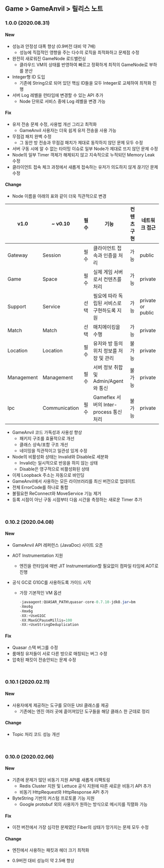 ## Game > GameAnvil > 릴리스 노트



### 1.0.0 (2020.08.31)

#### New

* 성능과 안정성 대폭 향상 (0.9버전 대비 약 7배)
  * 성능에 직접적인 영향을 주는 다수의 로직을 최적화하고 문제점 수정
* 완전히 새로워진 GameNode 로드밸런싱
  * 클라우드 VM의 상태를 반영하여 빠르고 정확하게 최적의 GameNode로 부하를 분산
* Integer형 ID 도입
  * 기존에 String으로 되어 있던 핵심 ID들을 모두 Integer로 교체하여 최적화 진행
* 서버 Log 레벨을 런타임에 변경할 수 있는 API 추가
  * Node 단위로 서비스 중에 Log 레벨을 변경 가능

#### Fix

* 유저 전송 문제 수정, 사용법 개선 그리고 최적화
  * GameAnvil 사용자는 더욱 쉽게 유저 전송을 사용 가능
* 무점검 패치 완벽 수정
  * 그 동안 방 전송과 무점검 패치가 제대로 동작하지 않던 문제 모두 수정
* 서버 구동 시에 알 수 없는 타이밍 이슈로 일부 Node가 제대로 뜨지 않던 문제 수정
* Node의 일부 Timer 객체가 해제되지 않고 지속적으로 누적되던 Memory Leak 수정
* 클라이언트 접속 체크 과정에서 새롭게 접속하는 유저가 의도하지 않게 끊기던 문제 수정

#### Change

* Node 이름을 아래의 표와 같이 더욱 직관적으로 변경

| v1.0       | ~ v0.10       | 필수 | 기능                                        | 컨텐츠 구현 | 네트워크 접근     |
| ---------- | ------------- | ---- | ------------------------------------------- | ----------- | ----------------- |
| Gateway    | Session       | 필수 | 클라이언트 접속과 인증을 처리               | 가능        | public            |
| Game       | Space         | 필수 | 실제 게임 서버로서 컨텐츠를 처리            | 가능        | private           |
| Support    | Service       | 선택 | 필요에 따라 독립된 서비스로 구현하도록 지원 | 가능        | private or public |
| Match      | Match         | 선택 | 매치메이킹을 수행                           | 가능        | private           |
| Location   | Location      | 필수 | 유저와 방 등의 위치 정보를 저장 및 관리     | 불가능      | private           |
| Management | Management    | 필수 | 서버 정보 취합 및 Admin/Agent와 통신        | 불가능      | private           |
| Ipc        | Communication | 필수 | Gameflex 서버의 Inter-process 통신 처리     | 불가능      | private           |

* GameAnvil 코드 가독성과 사용성 향상
  * 패키지 구조를 효율적으로 개선
  * 클래스 상속/포함 구조 개선
  * 네이밍을 직관적이고 일관성 있게 수정
* Node의 비활성화 상태는 Invalid와 Disable로 세분화
  * Invalid는 일시적으로 반응을 하지 않는 상태
  * Disable은 영구적으로 비활성화된 상태
* 이제 Loopback 주소는 자동으로 바인딩
* GameAnvil에서 사용하는 모든 라이브러리를 최신 버전으로 업데이트
* 전체 ErrorCode를 하나로 통합
* 불필요한 ReConnect와 MoveService 기능 제거
* 등록 시점이 아닌 구동 시점부터 다음 시간을 측정하는 새로운 Timer 추가

<br>

### 0.10.2 (2020.04.08)

#### New

* GameAnvil API 레퍼런스 (JavaDoc) 사이트 오픈

* AOT Instrumentation 지원

  * 엔진을 런타임에 매번 JIT Instrumentation할 필요없이 컴파일 타임에 AOT로 진행

* 공식 GC로 G1GC를 사용하도록 가이드 시작

  * 가장 기본적인 VM 옵션

    ```java
    -javaagent:QUASAR_PATH\quasar-core-0.7.10-jdk8.jar=bm
    -Xms6g
    -Xmx6g
    -XX:+UseG1GC
    -XX:MaxGCPauseMillis=100
    -XX:+UseStringDeduplication
    ```

    

#### Fix

* Quasar 스택 버그를 수정
* 룸매칭 유저들이 서로 다른 방으로 매칭되는 버그 수정
* 압축된 패킷이 전송안되는 문제 수정

<br>

### 0.10.1 (2020.02.11)

#### New

* 사용자에게 제공하는 도구를 모아둔 Util 클래스를 제공
  * 기존에는 엔진 여러 곳에 흩어져있던 도구들을 해당 클래스 한 군데로 정리

#### Change

* Topic 처리 코드 성능 개선

<br>

### 0.10.0 (2020.02.06)

#### New

* 기존에 문제가 많던 비동기 지원 API를 새롭게 리팩토링
  * Redis Cluster 지원 및 Lettuce 공식 지원에 따른 새로운 비동기 API 추가
  * 비동기 HttpRequest와 HttpResponse API 추가
* ByteString 기반의 커스텀 프로토콜 기능 지원
  * Google protobuf 외의 사용자가 원하는 방식으로 메시지를 직렬화 가능

#### Fix

* 이전 버전에서 가장 심각한 문제였던 Fiber의 상태가 망가지는 문제 모두 수정

#### Change

* 엔진에서 사용하는 패킷과 헤더 크기 최적화

* 0.9버전 대비 성능이 약 2.5배 향상

  







